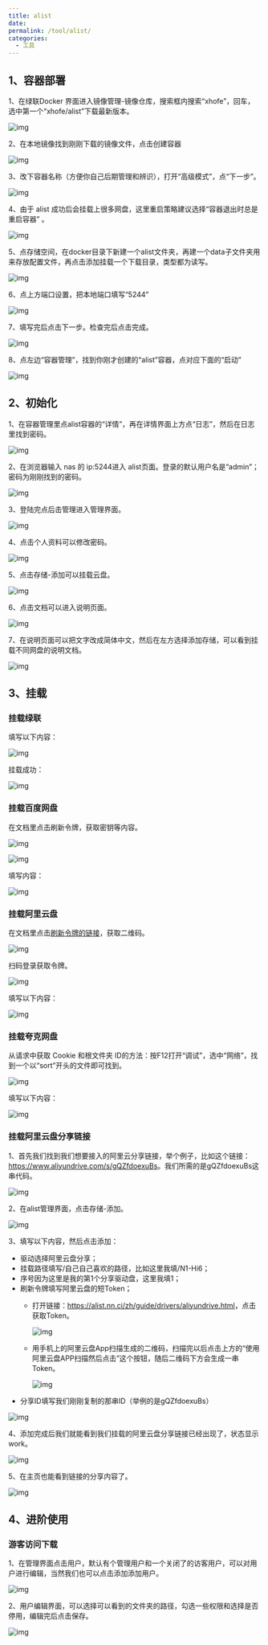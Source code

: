 ```yaml
---
title: alist
date: 
permalink: /tool/alist/
categories:
  - 工具
---
```


## 1、容器部署

1、在绿联Docker 界面进入镜像管理-镜像仓库，搜索框内搜索“xhofe”，回车，选中第一个“xhofe/alist”下载最新版本。

![img](./img/0101.png)

2、在本地镜像找到刚刚下载的镜像文件，点击创建容器

![img](./img/0102.png)

3、改下容器名称（方便你自己后期管理和辨识），打开“高级模式”，点“下一步”。

![img](./img/0103.png)

4、由于 alist 成功后会挂载上很多网盘，这里重启策略建议选择“容器退出时总是重启容器” 。

![img](./img/0104.png)

5、点存储空间，在docker目录下新建一个alist文件夹，再建一个data子文件夹用来存放配置文件，再点击添加挂载一个下载目录，类型都为读写。

![img](./img/0105.png)

6、点上方端口设置，把本地端口填写“5244”

![img](./img/0106.png)

7、填写完后点击下一步。检查完后点击完成。

![img](./img/0107.png)

8、点左边“容器管理”，找到你刚才创建的“alist”容器，点对应下面的“启动” 

![img](./img/0108.png)

## 2、初始化

1、在容器管理里点alist容器的“详情”，再在详情界面上方点“日志”，然后在日志里找到密码。

![img](./img/0109.png)

2、在浏览器输入 nas 的 ip:5244进入 alist页面。登录的默认用户名是“admin”；密码为刚刚找到的密码。

![img](./img/0110.png)

3、登陆完点后击管理进入管理界面。

![img](./img/0111.png)

4、点击个人资料可以修改密码。

![img](./img/0112.png)

5、点击存储-添加可以挂载云盘。

![img](./img/0113.png)

6、点击文档可以进入说明页面。

![img](./img/0114.png)

7、在说明页面可以把文字改成简体中文，然后在左方选择添加存储，可以看到挂载不同网盘的说明文档。

![img](./img/0115.png)

## 3、挂载

### 挂载绿联

填写以下内容：

![img](./img/0116.png)

挂载成功：

![img](./img/0117.png)

### 挂载百度网盘

在文档里点击刷新令牌，获取密钥等内容。

![img](./img/0118.png)

![img](./img/0119.png)

填写内容：

![img](./img/0120.png)

### 挂载阿里云盘

在文档里点击[刷新令牌的链接](https://alist.nn.ci/tool/aliyundrive/request)，获取二维码。

![img](./img/0121.png)

扫码登录获取令牌。

![img](./img/0122.png)

填写以下内容：

![img](./img/0123.png)

### 挂载夸克网盘

从请求中获取 Cookie 和根文件夹 ID的方法：按F12打开“调试”，选中“网络”，找到一个以“sort”开头的文件即可找到。

![img](./img/0124.png)

填写以下内容：

![img](./img/0125.png)

### 挂载阿里云盘分享链接

1、首先我们找到我们想要接入的阿里云分享链接，举个例子，比如这个链接：<https://www.aliyundrive.com/s/gQZfdoexuBs>。我们所需的是gQZfdoexuBs这串代码。

![img](./img/0126.png)

2、在alist管理界面，点击存储-添加。

![img](./img/0127.png)

3、填写以下内容，然后点击添加：
- 驱动选择阿里云盘分享；
- 挂载路径填写/自己自己喜欢的路径，比如这里我填/N1-Hi6；
- 序号因为这里是我的第1个分享驱动盘，这里我填1；
- 刷新令牌填写阿里云盘的短Token；
  - 打开链接：<https://alist.nn.ci/zh/guide/drivers/aliyundrive.html>，点击获取Token。

    ![img](./img/0129.png)

  - 用手机上的阿里云盘App扫描生成的二维码，扫描完以后点击上方的“使用阿里云盘APP扫描然后点击”这个按钮，随后二维码下方会生成一串Token。

    ![img](./img/0130.png)
- 分享ID填写我们刚刚复制的那串ID（举例的是gQZfdoexuBs）

![img](./img/0128.png)

4、添加完成后我们就能看到我们挂载的阿里云盘分享链接已经出现了，状态显示work。

![img](./img/0131.png)

5、在主页也能看到链接的分享内容了。

![img](./img/0132.png)

## 4、进阶使用

### 游客访问下载

1、在管理界面点击用户，默认有个管理用户和一个关闭了的访客用户，可以对用户进行编辑，当然我们也可以点击添加添加用户。

![img](./img/0133.png)

2、用户编辑界面，可以选择可以看到的文件夹的路径，勾选一些权限和选择是否停用，编辑完后点击保存。

![img](./img/0134.png)